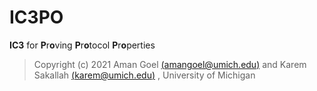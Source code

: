# IC3PO

**IC3** for **P**r**o**ving **P**r**o**tocol **P**r**o**perties

> Copyright (c) 2021  Aman Goel [(amangoel@umich.edu)](amangoel@umich.edu)  and  Karem Sakallah [(karem@umich.edu)](karem@umich.edu) , University of Michigan

 
